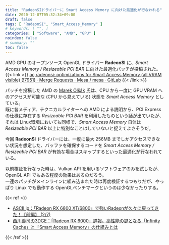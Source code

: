```yaml
---
title: "RadeonSIドライバーに Smart Access Memory に向けた最適化が行なわれる"
date: 2020-12-07T05:32:34+09:00
draft: false
tags: [ "RadeonSI", "Smart_Access_Memory" ]
# keywords: [ "", ]
categories: [ "Software", "AMD", "GPU" ]
noindex: false
# summary: ""
toc: false
---
```


AMD GPU のオープンソース OpenGL ドライバー **RadeonSI** に、*Smart Access Memory / Resizeable PCI BAR* に向けた最適化パッチが投稿された。  
{{< link >}} [ac,radeonsi: optimizations for Smart Access Memory (all VRAM visible) (!7951) · Merge Requests · Mesa / mesa · GitLab](https://gitlab.freedesktop.org/mesa/mesa/-/merge_requests/7951/commits) {{< /link >}}

パッチを投稿した AMD の [Marek Olšák](https://gitlab.freedesktop.org/mareko) 氏は、CPU から一度に GPU VRAM へのアクセスが可能な (CPU から見えている) 状態を *Smart Access Memory* としている。  
既に各メディア、テクニカルライターへの AMD による説明から、PCI Express の仕様に存在する *Resizeable PCI BAR* を利用したものという話が出ていたが、それは Linux環境においても同様で、*Smart Access Memory* 自体は *Resizeable PCI BAR* 以上に特別なことはしていないと捉えてよさそうだ。  

今回 **RadeonSI** ドライバーには、一度に最大 256MB までしかアクセスできない状況を想定した、バッファを確保するコードを *Smart Access Memory / Resizeable PCI BAR* が有効な場合はスキップするといった最適化が行なわれている。  

以前検証を行なった時は、Vulkan API を用いるソフトウェアのみを試したが、OpenGL API でもある程度の効果はあるのだろう。  
一連のパッチがメインラインに組み込まれた時は再度検証するつもりだが、やっぱり Linux でも動作する OpenGLベンチマークというのは少なかったりする。  

{{< ref >}}

 * [ASCII.jp：「Radeon RX 6800 XT/6800」で強いRadeonが久々に戻ってきた！【前編】 (2/7)](https://ascii.jp/elem/000/004/034/4034588/2/)
 * [西川善司の3DGE：「Radeon RX 6000」詳報。高性能の鍵となる「Infinity Cache」と「Smart Access Memory」の仕組みとは](https://www.4gamer.net/games/461/G046171/20201124135/)

{{< /ref >}}
